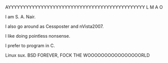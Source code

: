 AYYYYYYYYYYYYYYYYYYYYYYYYYYYYYYYYYYYYYYYYYYYYYY L M A O

I am S. A. Nair.

I also go around as Cessposter and nVista2007.

I like doing pointless nonsense.

I prefer to program in C.

Linux sux.
BSD FOREVER, FOCK THE WOOOOOOOOOOOOOOOORLD

<!---
Oh, I found it at Cashies, mate
Where you can find your dreams
They've got wares and chairs and a bog dowstairs
Some clubs, some tubs, and hats for scrubs
And out of date movies

So get on down to Cashies, mate
You know it'll change your life
So get off the floor, head out the door
Forget eBay, they'll charge you more
And lose your life at Cashies, Mate!
--->
